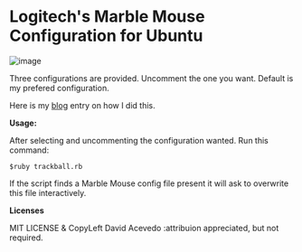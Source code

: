 # Logitech's Marble Mouse Configuration for Ubuntu

![image](http://1.bp.blogspot.com/-Bq-3I9M3AFg/T1UYBbAYKrI/AAAAAAAAAXw/HGWTd_PCugc/s1600/images.jpeg)

Three configurations are provided. Uncomment the one you want. Default is my prefered configuration.

Here is my [blog](http://rabbitmoondot.blogspot.com/2011/10/setting-up-marble-mouse-for-ubuntu.html) entry on how I did this.

**Usage:**

After selecting and uncommenting the configuration wanted. Run this command:

    $ruby trackball.rb

If the script finds a Marble Mouse config file present it will ask to overwrite this file interactively.

**Licenses**

MIT LICENSE &
CopyLeft David Acevedo :attribuion appreciated, but not required.
